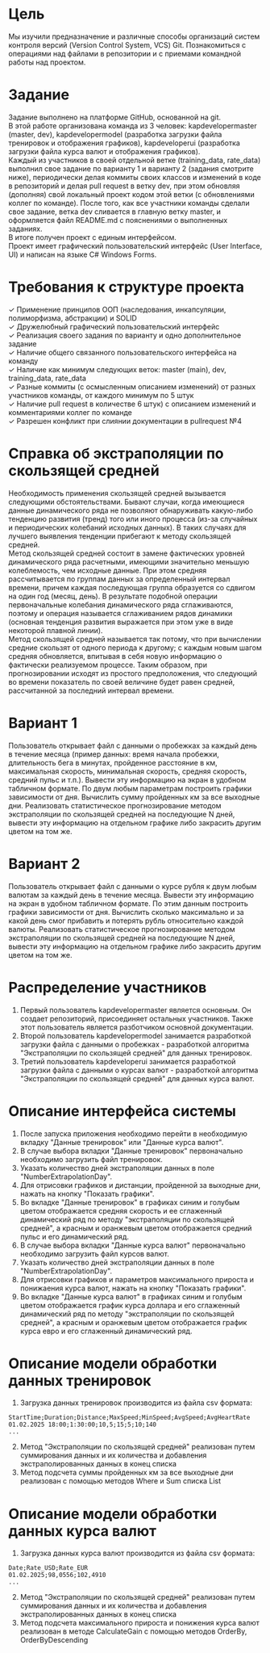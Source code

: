 # Цель
Мы изучили предназначение и различные способы организаций систем контроля версий (Version Control System, VCS) Git. Познакомиться с операциями над файлами в репозитории и с приемами командной работы над проектом.

# Задание
Задание выполнено на платформе GitHub, основанной на git.  
В этой работе организована команда из 3 человек: kapdevelopermaster (master, dev), kapdevelopermodel (разработка загрузки файла тренировок и отображения графиков), kapdeveloperui (разработка загрузки файла курса валют и отображения графиков).  
Каждый из участников в своей отдельной ветке (training_data, rate_data) выполнил свое задание по варианту 1 и варианту 2 (задания смотрите ниже), периодически делая коммиты своих классов и изменений в коде в репозиторий и делая pull request в ветку dev, при этом обновляя (дополняя) свой локальный проект кодом этой ветки (с обновлениями коллег по команде). После того, как все участники команды сделали свое задание, ветка dev сливается в главную ветку master, и оформляется файл README.md с пояснениями о выполненных заданиях.  
В итоге получен проект с единым интерфейсом.  
Проект имеет графический пользовательский интерфейс (User Interface, UI) и написан на языке C# Windows Forms.

# Требования к структуре проекта
✓ Применение принципов ООП (наследования, инкапсуляции, полиморфизма, абстракции) и SOLID  
✓ Дружелюбный графический пользовательский интерфейс  
✓ Реализация своего задания по варианту и одно дополнительное задание  
✓ Наличие общего связанного пользовательского интерфейса на команду  
✓ Наличие как минимум следующих веток: master (main), dev, training_data, rate_data  
✓ Разные коммиты (с осмысленным описанием изменений) от разных участников команды, от каждого минимум по 5 штук  
✓ Наличие pull request в количестве 6 штук) с описанием изменений и комментариями коллег по команде  
✓ Разрешен конфликт при слиянии документации в pullrequest №4

# Справка об экстраполяции по скользящей средней
Необходимость применения скользящей средней вызывается следующими обстоятельствами. Бывают случаи, когда имеющиеся данные динамического ряда не позволяют обнаруживать какую-либо тенденцию развития (тренд) того или иного процесса (из-за случайных и периодических колебаний исходных данных). В таких случаях для лучшего выявления тенденции прибегают к методу скользящей средней.  
Метод скользящей средней состоит в замене фактических уровней динамического ряда расчетными, имеющими значительно меньшую колеблемость, чем исходные данные. При этом средняя рассчитывается по группам данных за определенный интервал времени, причем каждая последующая группа образуется со сдвигом на один год (месяц, день). В результате подобной операции первоначальные колебания динамического ряда сглаживаются, поэтому и операция называется сглаживанием рядов динамики (основная тенденция развития выражается при этом уже в виде некоторой плавной линии).  
Метод скользящей средней называется так потому, что при вычислении средние скользят от одного периода к другому; с каждым новым шагом средняя обновляется, впитывая в себя новую информацию о фактически реализуемом процессе. Таким образом, при прогнозировании исходят из простого предположения, что следующий во времени показатель по своей величине будет равен средней, рассчитанной за последний интервал времени.

# Вариант 1
Пользователь открывает файл с данными о пробежках за каждый день в течение месяца (пример данных: время начала пробежки, длительность бега в минутах, пройденное расстояние в км, максимальная скорость, минимальная скорость, средняя скорость, средний пульс и т.п.). Вывести эту информацию на экран в удобном табличном формате. По двум любым параметрам построить графики зависимости от дня. Вычислить сумму пройденных км за все выходные дни. Реализовать статистическое прогнозирование методом экстраполяции по скользящей средней на последующие N дней, вывести эту информацию на отдельном графике либо закрасить другим цветом на том же.

# Вариант 2
Пользователь открывает файл с данными о курсе рубля к двум любым валютам за каждый день в течение месяца. Вывести эту информацию на экран в удобном табличном формате. По этим данным построить графики зависимости от дня. Вычислить сколько максимально и за какой день смог прибавить и потерять рубль относительно каждой валюты. Реализовать статистическое прогнозирование методом экстраполяции по скользящей средней на последующие N дней, вывести эту информацию на отдельном графике либо закрасить другим цветом на том же.

# Распределение участников
1. Первый пользователь kapdevelopermaster является основным. Он создает репозиторий, присоединяет остальных участников. Также этот пользователь является разботчиком основной документации.
2. Второй пользователь kapdevelopermodel занимается разработкой загрузки файла с данными о пробежках - разработкой алгоритма "Экстраполяции по скользящей средней" для данных тренировок.
3. Третий пользователь kapdeveloperui занимается разработкой загрузки файла с данными о курсах валют - разработкой алгоритма "Экстраполяции по скользящей средней" для данных курса валют.

# Описание интерфейса системы
1. После запуска приложения необходимо перейти в необходимую вкладку "Данные тренировок" или "Данные курса валют".
2. В случае выбора вкладки "Данные тренировок" первоначально необходимо загрузить файл тренировок.
3. Указать количество дней экстраполяции данных в поле "NumberExtrapolationDay".
4. Для отрисовки графиков и дистанции, пройденной за выходные дни, нажать на кнопку "Показать графики".
5. Во вкладке "Данные тренировок" в графиках синим и голубым цветом отображается средняя скорость и ее сглаженный динамический ряд по методу "экстраполяции по скользящей средней", а красным и оранжевым цветом отображается средний пульс и его динамический ряд.
6. В случае выбора вкладки "Данные курса валют" первоначально необходимо загрузить файл курсов валют.
7. Указать количество дней экстраполяции данных в поле "NumberExtrapolationDay".
8. Для отрисовки графиков и параметров максимального прироста и понижаения курса валют, нажать на кнопку "Показать графики".
9. Во вкладке "Данные курса валют" в графиках синим и голубым цветом отображается график курса доллара и его сглаженный динамический ряд по методу "экстраполяции по скользящей средней", а красным и оранжевым цветом отображается график курса евро и его сглаженный динамический ряд.

# Описание модели обработки данных тренировок
1. Загрузка данных тренировок производится из файла csv формата:
```
StartTime;Duration;Distance;MaxSpeed;MinSpeed;AvgSpeed;AvgHeartRate
01.02.2025 18:00;1:30:00;10,5;15;5;10;140
...
```
2. Метод "Экстраполяции по скользящей средней" реализован путем суммирования данных и их количества и добавления экстраполированных данных в конец списка
3. Метод подсчета суммы пройденных км за все выходные дни реализован с помощью методов Where и Sum списка List

# Описание модели обработки данных курса валют
1. Загрузка данных курса валют производится из файла csv формата:
```
Date;Rate_USD;Rate_EUR
01.02.2025;98,0556;102,4910
...
```
2. Метод "Экстраполяции по скользящей средней" реализован путем суммирования данных и их количества и добавления экстраполированных данных в конец списка
3. Метод подсчета максимального прироста и понижения курса валют реализован в методе CalculateGain с помощью методов OrderBy, OrderByDescending